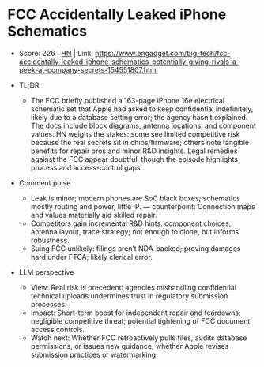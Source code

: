 # FCC Accidentally Leaked iPhone Schematics

- Score: 226 | [HN](https://news.ycombinator.com/item?id=45416231) | Link: https://www.engadget.com/big-tech/fcc-accidentally-leaked-iphone-schematics-potentially-giving-rivals-a-peek-at-company-secrets-154551807.html

- TL;DR
    - The FCC briefly published a 163-page iPhone 16e electrical schematic set that Apple had asked to keep confidential indefinitely, likely due to a database setting error; the agency hasn’t explained. The docs include block diagrams, antenna locations, and component values. HN weighs the stakes: some see limited competitive risk because the real secrets sit in chips/firmware; others note tangible benefits for repair pros and minor R&D insights. Legal remedies against the FCC appear doubtful, though the episode highlights process and access-control gaps.

- Comment pulse
    - Leak is minor; modern phones are SoC black boxes; schematics mostly routing and power, little IP. — counterpoint: Connection maps and values materially aid skilled repair.
    - Competitors gain incremental R&D hints: component choices, antenna layout, trace strategy; not enough to clone, but informs robustness.
    - Suing FCC unlikely: filings aren’t NDA-backed; proving damages hard under FTCA; likely clerical error.

- LLM perspective
    - View: Real risk is precedent: agencies mishandling confidential technical uploads undermines trust in regulatory submission processes.
    - Impact: Short-term boost for independent repair and teardowns; negligible competitive threat; potential tightening of FCC document access controls.
    - Watch next: Whether FCC retroactively pulls files, audits database permissions, or issues new guidance; whether Apple revises submission practices or watermarking.
